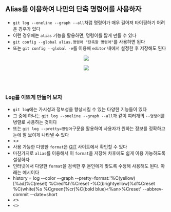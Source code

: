 ## Alias를 이용하여 나만의 단축 명령어를 사용하자
- `git log --oneline --graph --all`처럼 명령어가 매우 길어져 타이핑하기 어려운 경우가 있다
- 이런 경우에는 `alias` 기능을 활용하면, 명령어를 짧게 만들 수 있다
- `git config --global alias.명령어 "단축할 명령어"`를 사용하면 된다
- 또는 `git config --global -e`를 이용해 `editor` 내에서 설정한 후 저장해도 된다
<p align = "center"><img src = "https://github.com/sustainable-git/GIT/blob/main/imageFiles/23-alias.jpg?raw=true"/></p>
<p align = "center"><img src = "https://github.com/sustainable-git/GIT/blob/main/imageFiles/24-alias-try.jpg?raw=true"/></p>
<br>
 <br>
 
### Log를 이쁘게 만들어 보자
- `git log`에는 가시성과 정보성을 향상시킬 수 있는 다양한 기능들이 있다
- 그 중에 하나는 `git log --oneline --graph --all`과 같이 여러개의 `--명령어`를 병렬로 사용하는 것이다
- 또는 `git log --pretty=명령어`구문을 활용하여 사용자가 원하는 정보를 정확하고 눈에 잘 보이게 나타낼 수 있다
- <>
- 사용 가능한 다양한 `format`은 [GIT](https://git-scm.com/docs/git-log/en) 사이트에서 확인할 수 있다
- 마찬가지로 `alias`를 이용해서 이 `format`을 저장해 차후에도 쉽게 이용 가능하도록 설정하자
- 인터넷에서 다양한 `format`을 검색한 후 본인에게 맞도록 수정해 사용해도 된다. 아래는 예시이다
-  history = log --color --graph --pretty=format:'%C(yellow)[%ad]%C(reset) %Cred%h%Creset -%C(brightyellow)%d%Creset %C(white)%s %Cgreen(%cr)%C(bold blue)<%an>%Creset' --abbrev-commit --date=short
 - <>
 - <>